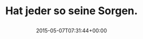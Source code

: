 ---
retweeted: false
source: <a href="http://mvilla.it/fenix" rel="nofollow">Fenix for Android</a>
entities:
  user_mentions: []
  urls: []
  symbols: []
  media:
  - expanded_url: https://twitter.com/bascht/status/596215826811899904/photo/1
    indices:
    - '27'
    - '49'
    url: http://t.co/3CNG9V3Uia
    media_url: http://pbs.twimg.com/media/CEYvImBWYAAchZy.jpg
    id_str: '596215825364836352'
    id: '596215825364836352'
    media_url_https: https://pbs.twimg.com/media/CEYvImBWYAAchZy.jpg
    sizes:
      medium:
        w: '679'
        h: '1200'
        resize: fit
      small:
        w: '385'
        h: '680'
        resize: fit
      thumb:
        w: '150'
        h: '150'
        resize: crop
      large:
        w: '760'
        h: '1344'
        resize: fit
    type: photo
    display_url: pic.twitter.com/3CNG9V3Uia
  hashtags: []
display_text_range:
- '0'
- '49'
favorite_count: '3'
id_str: '596215826811899904'
truncated: false
retweet_count: '2'
id: '596215826811899904'
possibly_sensitive: false
created_at: Thu May 07 07:31:44 +0000 2015
favorited: false
full_text: Hat jeder so seine Sorgen.
lang: de
extended_entities:
  media:
  - expanded_url: https://twitter.com/bascht/status/596215826811899904/photo/1
    indices:
    - '27'
    - '49'
    url: http://t.co/3CNG9V3Uia
    media_url: http://pbs.twimg.com/media/CEYvImBWYAAchZy.jpg
    id_str: '596215825364836352'
    id: '596215825364836352'
    media_url_https: https://pbs.twimg.com/media/CEYvImBWYAAchZy.jpg
    sizes:
      medium:
        w: '679'
        h: '1200'
        resize: fit
      small:
        w: '385'
        h: '680'
        resize: fit
      thumb:
        w: '150'
        h: '150'
        resize: crop
      large:
        w: '760'
        h: '1344'
        resize: fit
    type: photo
    display_url: pic.twitter.com/3CNG9V3Uia
tags:
- pesos/twitter
date: '2015-05-07T07:31:44+00:00'
src: https://twitter.com/bascht/status/596215826811899904
original_url: https://twitter.com/bascht/status/596215826811899904
type: twitter_tweet
media_url: https://img.bascht.com/twitter/pbs.twimg.com/media/CEYvImBWYAAchZy.jpg
text: Hat jeder so seine Sorgen.
title: 'Hat jeder so seine Sorgen.

  '

---